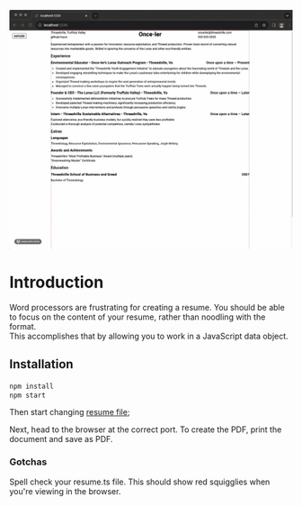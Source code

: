 ![Save to pdf gif](./createpdf.gif)

# Introduction

Word processors are frustrating for creating a resume. You should be able to focus on the content of your resume, rather than noodling with the format.  
This accomplishes that by allowing you to work in a JavaScript data object.

## Installation

```
npm install
npm start
```

Then start changing [resume file](./src/sample-resume.ts);

Next, head to the browser at the correct port. To create the PDF, print the document and save as PDF.

### Gotchas

Spell check your resume.ts file. This should show red squigglies when you're viewing in the browser.
